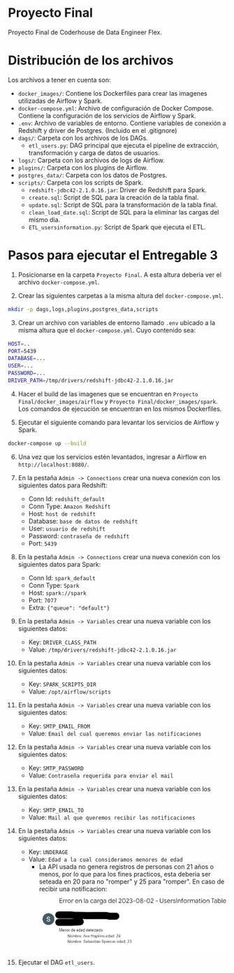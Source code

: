 # Proyecto Final
Proyecto Final de Coderhouse de Data Engineer Flex.

# Distribución de los archivos
Los archivos a tener en cuenta son:
* `docker_images/`: Contiene los Dockerfiles para crear las imagenes utilizadas de Airflow y Spark.
* `docker-compose.yml`: Archivo de configuración de Docker Compose. Contiene la configuración de los servicios de Airflow y Spark.
* `.env`: Archivo de variables de entorno. Contiene variables de conexión a Redshift y driver de Postgres. (Incluido en el .gitignore)
* `dags/`: Carpeta con los archivos de los DAGs.
    * `etl_users.py`: DAG principal que ejecuta el pipeline de extracción, transformación y carga de datos de usuarios.
* `logs/`: Carpeta con los archivos de logs de Airflow.
* `plugins/`: Carpeta con los plugins de Airflow.
* `postgres_data/`: Carpeta con los datos de Postgres.
* `scripts/`: Carpeta con los scripts de Spark.
    * `redshift-jdbc42-2.1.0.16.jar`: Driver de Redshift para Spark.
    * `create.sql`: Script de SQL para la creación de la tabla final.
    * `update.sql`: Script de SQL para la transformación de la tabla final.
    * `clean_load_date.sql`: Script de SQL para la eliminar las cargas del mismo dia.
    * `ETL_usersinformation.py`: Script de Spark que ejecuta el ETL.

# Pasos para ejecutar el Entregable 3
1. Posicionarse en la carpeta `Proyecto Final`. A esta altura debería ver el archivo `docker-compose.yml`.

2. Crear las siguientes carpetas a la misma altura del `docker-compose.yml`.
```bash
mkdir -p dags,logs,plugins,postgres_data,scripts
```

3. Crear un archivo con variables de entorno llamado `.env` ubicado a la misma altura que el `docker-compose.yml`. Cuyo contenido sea:
```bash
HOST=..
PORT=5439
DATABASE=...
USER=...
PASSWORD=...
DRIVER_PATH=/tmp/drivers/redshift-jdbc42-2.1.0.16.jar
```

4. Hacer el build de las imagenes que se encuentran en `Proyecto Final/docker_images/airflow` y `Proyecto Final/docker_images/spark`. Los comandos de ejecución se
encuentran en los mismos Dockerfiles.

5. Ejecutar el siguiente comando para levantar los servicios de Airflow y Spark.
```bash
docker-compose up --build
```
6. Una vez que los servicios estén levantados, ingresar a Airflow en `http://localhost:8080/`.

7. En la pestaña `Admin -> Connections` crear una nueva conexión con los siguientes datos para Redshift:
    * Conn Id: `redshift_default`
    * Conn Type: `Amazon Redshift`
    * Host: `host de redshift`
    * Database: `base de datos de redshift`
    * User: `usuario de redshift`
    * Password: `contraseña de redshift`
    * Port: `5439`

8. En la pestaña `Admin -> Connections` crear una nueva conexión con los siguientes datos para Spark:
    * Conn Id: `spark_default`
    * Conn Type: `Spark`
    * Host: `spark://spark`
    * Port: `7077`
    * Extra: `{"queue": "default"}`

9. En la pestaña `Admin -> Variables` crear una nueva variable con los siguientes datos:
    * Key: `DRIVER_CLASS_PATH`
    * Value: `/tmp/drivers/redshift-jdbc42-2.1.0.16.jar`

10. En la pestaña `Admin -> Variables` crear una nueva variable con los siguientes datos:
    * Key: `SPARK_SCRIPTS_DIR   `
    * Value: `/opt/airflow/scripts`

11. En la pestaña `Admin -> Variables` crear una nueva variable con los siguientes datos:
    * Key: `SMTP_EMAIL_FROM`
    * Value: `Email del cual queremos enviar las notificaciones`

12. En la pestaña `Admin -> Variables` crear una nueva variable con los siguientes datos:
    * Key: `SMTP_PASSWORD`
    * Value: `Contraseña requerida para enviar el mail`

13. En la pestaña `Admin -> Variables` crear una nueva variable con los siguientes datos:
    * Key: `SMTP_EMAIL_TO`
    * Value: `Mail al que queremos recibir las notificaciones`

14. En la pestaña `Admin -> Variables` crear una nueva variable con los siguientes datos:
    * Key: `UNDERAGE`
    * Value: `Edad a la cual consideramos menores de edad`
        * La API usada no genera registros de personas con 21 años o menos, por lo que para los fines practicos, esta deberia ser seteada en 20 para no "romper" y 25 para "romper".
          En caso de recibir una notificacion:
             ![alt text](https://github.com/SLaferrere/EntregaFinal_SantiagoLaferrere_DATENG_51940/blob/main/Proyecto%20Final/imagenes/Email%20.png)
         
15. Ejecutar el DAG `etl_users`.
